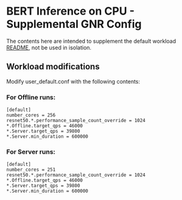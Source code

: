 # BERT Inference on CPU - Supplemental GNR Config
The contents here are intended to supplement the default workload [README](README.md), not be used in isolation.

## Workload modifications
Modify user_default.conf with the following contents:

### For Offline runs:
```
[default]
number_cores = 256
resnet50.*.performance_sample_count_override = 1024
*.Offline.target_qps = 46000
*.Server.target_qps = 39800
*.Server.min_duration = 600000
```
### For Server runs:
```
[default]
number_cores = 251
resnet50.*.performance_sample_count_override = 1024
*.Offline.target_qps = 46000
*.Server.target_qps = 39800
*.Server.min_duration = 600000
```
